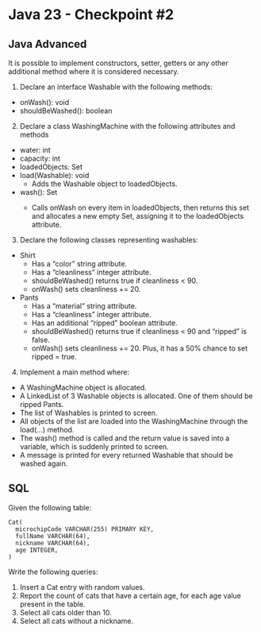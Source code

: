 # Java 23 - Checkpoint #2
## Java Advanced
It is possible to implement constructors, setter, getters or any other additional method where it is considered necessary.
1. Declare an interface Washable with the following methods:
- onWash(): void
- shouldBeWashed(): boolean
2. Declare a class WashingMachine with the following attributes and methods
- water: int
- capacity: int
- loadedObjects: Set<Washable>
- load(Washable): void
  - Adds the Washable object to loadedObjects.
- wash(): Set<Washable>
  - Calls onWash on every item in loadedObjects, then returns this set and allocates a new empty Set, assigning it to the loadedObjects attribute.
3. Declare the following classes representing washables:
- Shirt
  - Has a “color” string attribute.
  - Has a “cleanliness” integer attribute.
  - shouldBeWashed() returns true if cleanliness < 90.
  - onWash() sets cleanliness += 20.
- Pants
  - Has a “material” string attribute.
  - Has a “cleanliness” integer attribute.
  - Has an additional “ripped” boolean attribute.
  - shouldBeWashed() returns true if cleanliness < 90 and “ripped” is
  false.
  - onWash() sets cleanliness += 20. Plus, it has a 50% chance to set
  ripped = true.
4. Implement a main method where:
- A WashingMachine object is allocated.
- A LinkedList of 3 Washable objects is allocated. One of them should be
ripped Pants.
- The list of Washables is printed to screen.
- All objects of the list are loaded into the WashingMachine through the load(...)
method.
- The wash() method is called and the return value is saved into a variable,
which is suddenly printed to screen.
- A message is printed for every returned Washable that should be washed
again.

## SQL
Given the following table:
```
Cat(
  microchipCode VARCHAR(255) PRIMARY KEY,
  fullName VARCHAR(64),
  nickname VARCHAR(64),
  age INTEGER,
)
```
Write the following queries:
1. Insert a Cat entry with random values.
2. Report the count of cats that have a certain age, for each age value present in the
table.
3. Select all cats older than 10.
4. Select all cats without a nickname.
